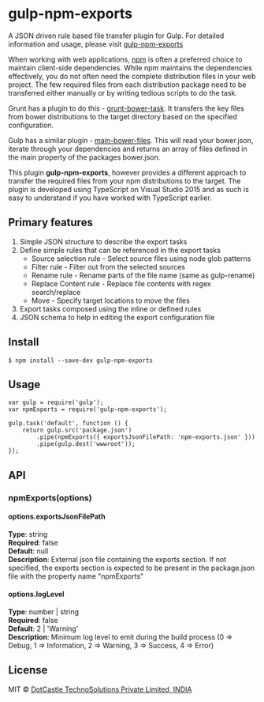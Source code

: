 # gulp-npm-exports #
A JSON driven rule based file transfer plugin for Gulp. For detailed information and usage, please visit [gulp-npm-exports](http://www.dotcastle.com/blog/gulp-npm-exports "gulp-npm-exports") 

When working with web applications, [npm](https://www.npmjs.com/ "NPM") is often a preferred choice to maintain client-side dependencies. While npm maintains the dependencies effectively, you do not often need the complete distribution files in your web project. The few required files from each distribution package need to be transferred either manually or by writing tedious scripts to do the task.

Grunt has a plugin to do this - [grunt-bower-task](https://github.com/yatskevich/grunt-bower-task "grunt-bower-task"). It transfers the key files from bower distributions to the target directory based on the specified configuration.

Gulp has a similar plugin - [main-bower-files](https://github.com/ck86/main-bower-files "main-bower-files"). This will read your bower.json, iterate through your dependencies and returns an array of files defined in the main property of the packages bower.json.

This plugin **gulp-npm-exports**, however provides a different approach to transfer the required files from your npm distributions to the target. The plugin is developed using TypeScript on Visual Studio 2015 and as such is easy to understand if you have worked with TypeScript earlier.

## Primary features ##
1. Simple JSON structure to describe the export tasks
2. Define simple rules that can be referenced in the export tasks
	- Source selection rule - Select source files using node glob patterns
	- Filter rule - Filter out from the selected sources
	- Rename rule - Rename parts of the file name (same as gulp-rename)
	- Replace Content rule - Replace file contents with regex search/replace
	- Move - Specify target locations to move the files
3. Export tasks composed using the inline or defined rules
4. JSON schema to help in editing the export configuration file

## Install ##
    $ npm install --save-dev gulp-npm-exports

## Usage ##
    var gulp = require('gulp');
    var npmExports = require('gulp-npm-exports');

    gulp.task('default', function () {
	    return gulp.src('package.json')
    		.pipe(npmExports({ exportsJsonFilePath: 'npm-exports.json' }))
    		.pipe(gulp.dest('wwwroot'));
    });

## API ##
### npmExports(options) ###

#### options.exportsJsonFilePath ####
**Type**: string  
**Required**: false  
**Default**: null  
**Description**: External json file containing the exports section. If not specified, the exports section is expected to be present in the package.json file with the property name "npmExports"

#### options.logLevel ####
**Type**: number | string  
**Required**: false  
**Default**: 2 | 'Warning'  
**Description**: Minimum log level to emit during the build process (0 => Debug, 1 => Information, 2 => Warning, 3 => Success, 4 => Error)

## License ##
MIT © [DotCastle TechnoSolutions Private Limited, INDIA](http://www.dotcastle.com "DotCastle TechnoSolutions Private Limited, INDIA")
